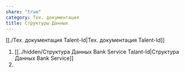 ```yaml
---
share: "true"
category: Тех. документация
title: Структуры Данных
---
```


[[./Тех.  документация Talent-Id|Тех.  документация Talent-Id]]

1. [[../hidden/Структура Данных Bank Service Talant-Id|Структура Данных Bank Service]]
2. 